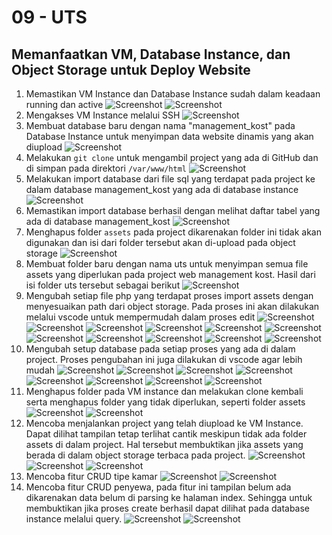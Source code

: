 # 09 - UTS

## Memanfaatkan VM, Database Instance, dan Object Storage untuk Deploy Website
1. Memastikan VM Instance dan Database Instance sudah dalam keadaan running dan active
![Screenshot](img/1.png)
![Screenshot](img/2.png)
2. Mengakses VM Instance melalui SSH
![Screenshot](img/3.png)
3. Membuat database baru dengan nama "management_kost" pada Database Instance untuk menyimpan data website dinamis yang akan diupload
![Screenshot](img/4.png)
4. Melakukan ```git clone``` untuk mengambil project yang ada di GitHub dan di simpan pada direktori ```/var/www/html```
![Screenshot](img/5.png)
5. Melakukan import database dari file sql yang terdapat pada project ke dalam database management_kost yang ada di database instance
![Screenshot](img/6.png)
6. Memastikan import database berhasil dengan melihat daftar tabel yang ada di database management_kost
![Screenshot](img/7.png)
7. Menghapus folder ```assets``` pada project dikarenakan folder ini tidak akan digunakan dan isi dari folder tersebut akan di-upload pada object storage
![Screenshot](img/8.png)
8. Membuat folder baru dengan nama uts untuk menyimpan semua file assets yang diperlukan pada project web management kost. Hasil dari isi folder uts tersebut sebagai berikut
![Screenshot](img/9.png)
9. Mengubah setiap file php yang terdapat proses import assets dengan menyesuaikan path dari object storage. Pada proses ini akan dilakukan melalui vscode untuk mempermudah dalam proses edit
![Screenshot](img/10.png)
![Screenshot](img/11.png)
![Screenshot](img/12.png)
![Screenshot](img/13.png)
![Screenshot](img/14.png)
![Screenshot](img/15.png)
![Screenshot](img/16.png)
![Screenshot](img/17.png)
![Screenshot](img/18.png)
![Screenshot](img/19.png)
![Screenshot](img/20.png)
10. Mengubah setup database pada setiap proses yang ada di dalam project. Proses pengubahan ini juga dilakukan di vscode agar lebih mudah
![Screenshot](img/21.png)
![Screenshot](img/22.png)
![Screenshot](img/23.png)
![Screenshot](img/24.png)
![Screenshot](img/25.png)
![Screenshot](img/26.png)
![Screenshot](img/27.png)
![Screenshot](img/28.png)
11. Menghapus folder pada VM instance dan melakukan clone kembali serta menghapus folder yang tidak diperlukan, seperti folder assets
![Screenshot](img/29.png)
![Screenshot](img/30.png)
12. Mencoba menjalankan project yang telah diupload ke VM Instance. Dapat dilihat tampilan tetap terlihat cantik meskipun tidak ada folder assets di dalam project. Hal tersebut membuktikan jika assets yang berada di dalam object storage terbaca pada project.
![Screenshot](img/31.png)
![Screenshot](img/32.png)
![Screenshot](img/33.png)
13. Mencoba fitur CRUD tipe kamar
![Screenshot](img/34.png)
![Screenshot](img/35.png)
14. Mencoba fitur CRUD penyewa, pada fitur ini tampilan belum ada dikarenakan data belum di parsing ke halaman index. Sehingga untuk membuktikan jika proses create berhasil dapat dilihat pada database instance melalui query.
![Screenshot](img/36.png)
![Screenshot](img/37.png)
